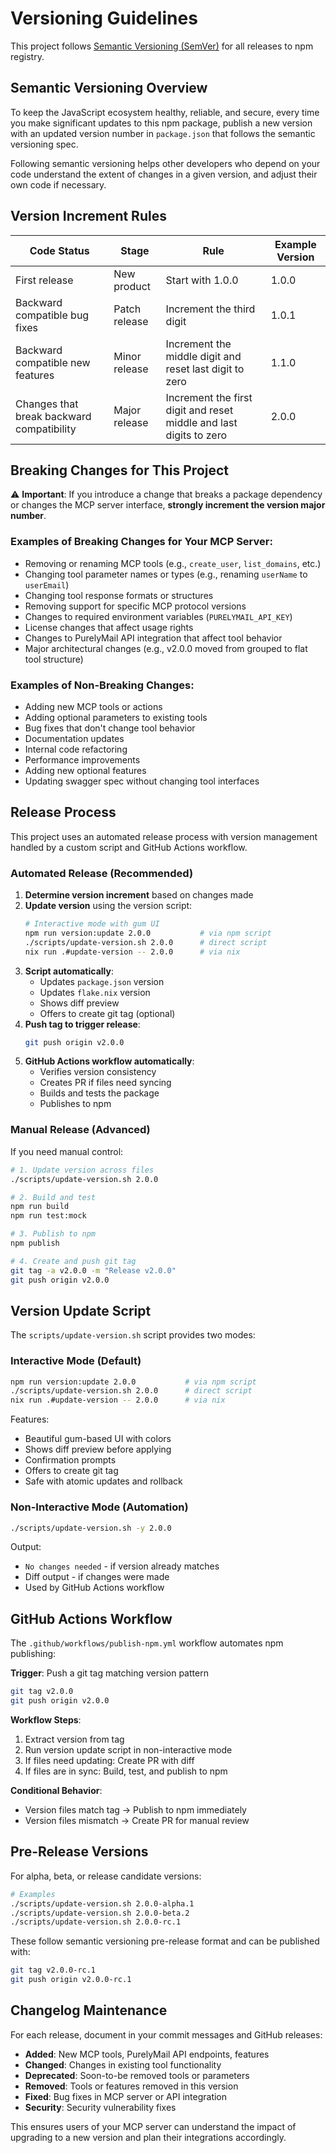 # Versioning Guidelines

This project follows [Semantic Versioning (SemVer)](https://semver.org/) for all releases to npm registry.

## Semantic Versioning Overview

To keep the JavaScript ecosystem healthy, reliable, and secure, every time you make significant updates to this npm package, publish a new version with an updated version number in `package.json` that follows the semantic versioning spec.

Following semantic versioning helps other developers who depend on your code understand the extent of changes in a given version, and adjust their own code if necessary.

## Version Increment Rules

| Code Status | Stage | Rule | Example Version |
|-------------|-------|------|-----------------|
| First release | New product | Start with 1.0.0 | 1.0.0 |
| Backward compatible bug fixes | Patch release | Increment the third digit | 1.0.1 |
| Backward compatible new features | Minor release | Increment the middle digit and reset last digit to zero | 1.1.0 |
| Changes that break backward compatibility | Major release | Increment the first digit and reset middle and last digits to zero | 2.0.0 |

## Breaking Changes for This Project

⚠️ **Important**: If you introduce a change that breaks a package dependency or changes the MCP server interface, **strongly increment the version major number**.

### Examples of Breaking Changes for Your MCP Server:
- Removing or renaming MCP tools (e.g., `create_user`, `list_domains`, etc.)
- Changing tool parameter names or types (e.g., renaming `userName` to `userEmail`)
- Changing tool response formats or structures
- Removing support for specific MCP protocol versions
- Changes to required environment variables (`PURELYMAIL_API_KEY`)
- License changes that affect usage rights
- Changes to PurelyMail API integration that affect tool behavior
- Major architectural changes (e.g., v2.0.0 moved from grouped to flat tool structure)

### Examples of Non-Breaking Changes:
- Adding new MCP tools or actions
- Adding optional parameters to existing tools
- Bug fixes that don't change tool behavior
- Documentation updates
- Internal code refactoring
- Performance improvements
- Adding new optional features
- Updating swagger spec without changing tool interfaces

## Release Process

This project uses an automated release process with version management handled by a custom script and GitHub Actions workflow.

### Automated Release (Recommended)

1. **Determine version increment** based on changes made
2. **Update version** using the version script:
   ```bash
   # Interactive mode with gum UI
   npm run version:update 2.0.0           # via npm script
   ./scripts/update-version.sh 2.0.0      # direct script
   nix run .#update-version -- 2.0.0      # via nix
   ```
3. **Script automatically**:
   - Updates `package.json` version
   - Updates `flake.nix` version
   - Shows diff preview
   - Offers to create git tag (optional)
4. **Push tag to trigger release**:
   ```bash
   git push origin v2.0.0
   ```
5. **GitHub Actions workflow automatically**:
   - Verifies version consistency
   - Creates PR if files need syncing
   - Builds and tests the package
   - Publishes to npm

### Manual Release (Advanced)

If you need manual control:

```bash
# 1. Update version across files
./scripts/update-version.sh 2.0.0

# 2. Build and test
npm run build
npm run test:mock

# 3. Publish to npm
npm publish

# 4. Create and push git tag
git tag -a v2.0.0 -m "Release v2.0.0"
git push origin v2.0.0
```

## Version Update Script

The `scripts/update-version.sh` script provides two modes:

### Interactive Mode (Default)
```bash
npm run version:update 2.0.0           # via npm script
./scripts/update-version.sh 2.0.0      # direct script
nix run .#update-version -- 2.0.0      # via nix
```

Features:
- Beautiful gum-based UI with colors
- Shows diff preview before applying
- Confirmation prompts
- Offers to create git tag
- Safe with atomic updates and rollback

### Non-Interactive Mode (Automation)
```bash
./scripts/update-version.sh -y 2.0.0
```

Output:
- `No changes needed` - if version already matches
- Diff output - if changes were made
- Used by GitHub Actions workflow

## GitHub Actions Workflow

The `.github/workflows/publish-npm.yml` workflow automates npm publishing:

**Trigger**: Push a git tag matching version pattern
```bash
git tag v2.0.0
git push origin v2.0.0
```

**Workflow Steps**:
1. Extract version from tag
2. Run version update script in non-interactive mode
3. If files need updating: Create PR with diff
4. If files are in sync: Build, test, and publish to npm

**Conditional Behavior**:
- Version files match tag → Publish to npm immediately
- Version files mismatch → Create PR for manual review

## Pre-Release Versions

For alpha, beta, or release candidate versions:

```bash
# Examples
./scripts/update-version.sh 2.0.0-alpha.1
./scripts/update-version.sh 2.0.0-beta.2
./scripts/update-version.sh 2.0.0-rc.1
```

These follow semantic versioning pre-release format and can be published with:
```bash
git tag v2.0.0-rc.1
git push origin v2.0.0-rc.1
```

## Changelog Maintenance

For each release, document in your commit messages and GitHub releases:
- **Added**: New MCP tools, PurelyMail API endpoints, features
- **Changed**: Changes in existing tool functionality
- **Deprecated**: Soon-to-be removed tools or parameters
- **Removed**: Tools or features removed in this version
- **Fixed**: Bug fixes in MCP server or API integration
- **Security**: Security vulnerability fixes

This ensures users of your MCP server can understand the impact of upgrading to a new version and plan their integrations accordingly.